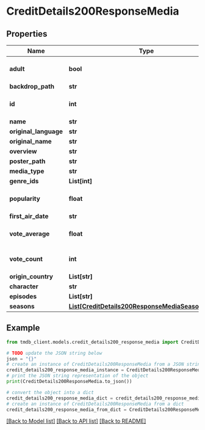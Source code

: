 # CreditDetails200ResponseMedia


## Properties

Name | Type | Description | Notes
------------ | ------------- | ------------- | -------------
**adult** | **bool** |  | [optional] [default to True]
**backdrop_path** | **str** |  | [optional] 
**id** | **int** |  | [optional] [default to 0]
**name** | **str** |  | [optional] 
**original_language** | **str** |  | [optional] 
**original_name** | **str** |  | [optional] 
**overview** | **str** |  | [optional] 
**poster_path** | **str** |  | [optional] 
**media_type** | **str** |  | [optional] 
**genre_ids** | **List[int]** |  | [optional] 
**popularity** | **float** |  | [optional] [default to 0]
**first_air_date** | **str** |  | [optional] 
**vote_average** | **float** |  | [optional] [default to 0]
**vote_count** | **int** |  | [optional] [default to 0]
**origin_country** | **List[str]** |  | [optional] 
**character** | **str** |  | [optional] 
**episodes** | **List[str]** |  | [optional] 
**seasons** | [**List[CreditDetails200ResponseMediaSeasonsInner]**](CreditDetails200ResponseMediaSeasonsInner.md) |  | [optional] 

## Example

```python
from tmdb_client.models.credit_details200_response_media import CreditDetails200ResponseMedia

# TODO update the JSON string below
json = "{}"
# create an instance of CreditDetails200ResponseMedia from a JSON string
credit_details200_response_media_instance = CreditDetails200ResponseMedia.from_json(json)
# print the JSON string representation of the object
print(CreditDetails200ResponseMedia.to_json())

# convert the object into a dict
credit_details200_response_media_dict = credit_details200_response_media_instance.to_dict()
# create an instance of CreditDetails200ResponseMedia from a dict
credit_details200_response_media_from_dict = CreditDetails200ResponseMedia.from_dict(credit_details200_response_media_dict)
```
[[Back to Model list]](../README.md#documentation-for-models) [[Back to API list]](../README.md#documentation-for-api-endpoints) [[Back to README]](../README.md)


